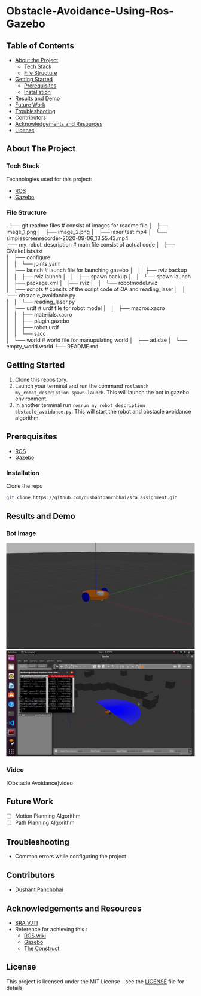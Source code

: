 # Obstacle-Avoidance-Using-Ros-Gazebo

## Table of Contents

* [About the Project](#about-the-project)
  * [Tech Stack](#tech-stack)
  * [File Structure](#file-structure)
* [Getting Started](#getting-started)
  * [Prerequisites](#prerequisites)
  * [Installation](#installation)
* [Results and Demo](#results-and-demo)
* [Future Work](#future-work)
* [Troubleshooting](#troubleshooting)
* [Contributors](#contributors)
* [Acknowledgements and Resources](#acknowledgements-and-resources)
* [License](#license)

## About The Project

### Tech Stack
Technologies used for this project:
* [ROS](https://www.ros.org/)  
* [Gazebo](http://gazebosim.org/)  

### File Structure
.
├── git readme files                                                           # consist of images for readme file
│   ├── image_1.png
│   ├── image_2.png
│   ├── laser test.mp4
│   └── simplescreenrecorder-2020-09-06_13.55.43.mp4                          
├── my_robot_description                                                       # main file consist of actual code
│   ├── CMakeLists.txt                                                            
│   ├── configure                                                              
│   │   └── joints.yaml                                                          
│   ├── launch                                                                 # launch file for launching gazebo
│   │   ├── rviz backup                                                        
│   │   ├── rviz.launch
│   │   ├── spawn backup
│   │   └── spawn.launch
│   ├── package.xml
│   ├── rviz
│   │   └── robotmodel.rviz                                          
│   ├── scripts                                                                 # consits of the script code of OA and reading_laser
│   │   ├── obstacle_avoidance.py                                                
│   │   └── reading_laser.py                                                        
│   ├── urdf                                                                    # urdf file for robot model
│   │   ├── macros.xacro                                                                   
│   │   ├── materials.xacro                                                              
│   │   ├── plugin.gazebo                                                               
│   │   ├── robot.urdf                                                                 
│   │   └── sacc                                                                       
│   └── world                                                                   # world file for manupulating world
│       ├── ad.dae
│       └── empty_world.world
└── README.md



## Getting Started
1. Clone this repository.
2. Launch your terminal and run the command `roslaunch my_robot_description spawn.launch`. 
   This will launch the bot in gazebo environment.  
3. In another terminal run `rosrun my_robot_description obstacle_avoidance.py`. This will start the robot and obstacle avoidance algorithm.

## Prerequisites  
* [ROS](http://wiki.ros.org/kinetic)  
* [Gazebo](http://wiki.ros.org/gazebo_ros_pkgs)

### Installation
Clone the repo
```sh
git clone https://github.com/dushantpanchbhai/sra_assignment.git
```
## Results and Demo
### Bot image
![](/git_readme_files/image_1.png)
![](/git_readme_files/image_2.png)
### Video
[Obstacle Avoidance]video
## Future Work
- [ ] Motion Planning Algorithm
- [ ] Path Planning Algorithm

## Troubleshooting
* Common errors while configuring the project

## Contributors
* [Dushant Panchbhai](https://github.com/dushantpanchbhai)

## Acknowledgements and Resources
* [SRA VJTI](https://github.com/SRA-VJTI)
* Reference for achieving this :
   * [ROS wiki](http://wiki.ros.org/ROS/Tutorials)
   * [Gazebo](http://gazebosim.org/tutorials)
   * [The Construct](https://www.theconstructsim.com/ros-projects-exploring-ros-using-2-wheeled-robot-part-1)

## License

This project is licensed under the MIT License - see the [LICENSE](LICENSE) file for details
